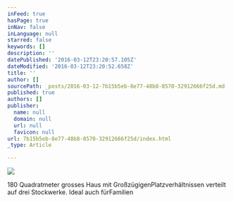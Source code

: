 ```yaml
---
inFeed: true
hasPage: true
inNav: false
inLanguage: null
starred: false
keywords: []
description: ''
datePublished: '2016-03-12T23:20:57.105Z'
dateModified: '2016-03-12T23:20:52.658Z'
title: ''
author: []
sourcePath: _posts/2016-03-12-7b15b5eb-8e77-48b8-8570-32912666f25d.md
published: true
authors: []
publisher:
  name: null
  domain: null
  url: null
  favicon: null
url: 7b15b5eb-8e77-48b8-8570-32912666f25d/index.html
_type: Article

---
```

![](https://the-grid-user-content.s3-us-west-2.amazonaws.com/aec232fc-0916-42dd-97e9-9638b5c76507.jpg)

180 Quadratmeter grosses Haus mit GroßzügigenPlatzverhältnissen verteilt auf drei Stockwerke. Ideal auch fürFamilien